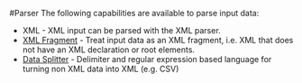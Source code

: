 #Parser
The following capabilities are available to parse input data:

* XML - XML input can be parsed with the XML parser.
* [XML Fragment](xml-fragments.md) - Treat input data as an XML fragment, i.e. XML that does not have an XML declaration or root elements.
* [Data Splitter](../../../datasplitter/1-0-introduction.md) - Delimiter and regular expression based language for turning non XML data into XML (e.g. CSV)
